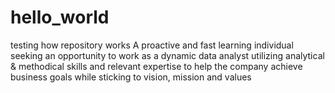 # hello_world
testing how repository works
A proactive and fast learning individual seeking an opportunity to work as a dynamic data analyst utilizing analytical & methodical skills and relevant expertise to help the company achieve business goals while sticking to vision, mission and values
